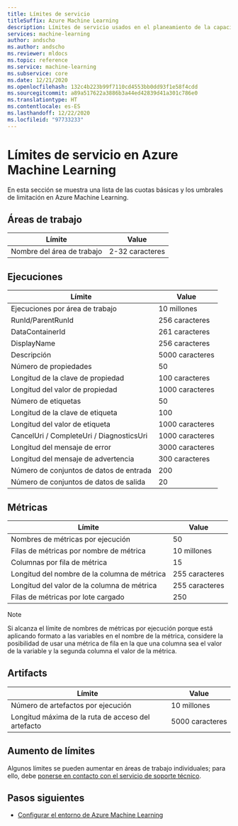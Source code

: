 ```yaml
---
title: Límites de servicio
titleSuffix: Azure Machine Learning
description: Límites de servicio usados en el planeamiento de la capacidad y los límites máximos de solicitudes y respuestas de Azure Machine Learning.
services: machine-learning
author: andscho
ms.author: andscho
ms.reviewer: mldocs
ms.topic: reference
ms.service: machine-learning
ms.subservice: core
ms.date: 12/21/2020
ms.openlocfilehash: 132c4b223b99f7110cd4553bb0dd93f1e58f4cdd
ms.sourcegitcommit: a89a517622a3886b3a44ed42839d41a301c786e0
ms.translationtype: HT
ms.contentlocale: es-ES
ms.lasthandoff: 12/22/2020
ms.locfileid: "97733233"
---
```

# <a name="service-limits-in-azure-machine-learning"></a>Límites de servicio en Azure Machine Learning

En esta sección se muestra una lista de las cuotas básicas y los umbrales de limitación en Azure Machine Learning.

## <a name="workspaces"></a>Áreas de trabajo
| Límite | Value |
| --- | --- |
| Nombre del área de trabajo | 2-32 caracteres |

## <a name="runs"></a>Ejecuciones
| Límite | Value |
| --- | --- |
| Ejecuciones por área de trabajo | 10 millones |
| RunId/ParentRunId | 256 caracteres |
| DataContainerId | 261 caracteres |
| DisplayName |256 caracteres|
| Descripción |5000 caracteres|
| Número de propiedades |50 |
| Longitud de la clave de propiedad |100 caracteres |
| Longitud del valor de propiedad |1000 caracteres |
| Número de etiquetas |50 |
| Longitud de la clave de etiqueta |100 |
| Longitud del valor de etiqueta |1000 caracteres |
| CancelUri / CompleteUri / DiagnosticsUri |1000 caracteres |
| Longitud del mensaje de error |3000 caracteres |
| Longitud del mensaje de advertencia |300 caracteres |
| Número de conjuntos de datos de entrada |200 |
| Número de conjuntos de datos de salida |20 |


## <a name="metrics"></a>Métricas
| Límite | Value |
| --- | --- |
| Nombres de métricas por ejecución |50|
| Filas de métricas por nombre de métrica |10 millones|
| Columnas por fila de métrica |15|
| Longitud del nombre de la columna de métrica |255 caracteres |
| Longitud del valor de la columna de métrica |255 caracteres |
| Filas de métricas por lote cargado | 250 |

> [!NOTE]
> Si alcanza el límite de nombres de métricas por ejecución porque está aplicando formato a las variables en el nombre de la métrica, considere la posibilidad de usar una métrica de fila en la que una columna sea el valor de la variable y la segunda columna el valor de la métrica.

## <a name="artifacts"></a>Artifacts

| Límite | Value |
| --- | --- |
| Número de artefactos por ejecución |10 millones|
| Longitud máxima de la ruta de acceso del artefacto |5000 caracteres |

## <a name="limit-increases"></a>Aumento de límites
Algunos límites se pueden aumentar en áreas de trabajo individuales; para ello, debe [ponerse en contacto con el servicio de soporte técnico](https://ms.portal.azure.com/#blade/Microsoft_Azure_Support/HelpAndSupportBlade/newsupportrequest/). 

## <a name="next-steps"></a>Pasos siguientes

- [Configurar el entorno de Azure Machine Learning](how-to-configure-environment.md)
